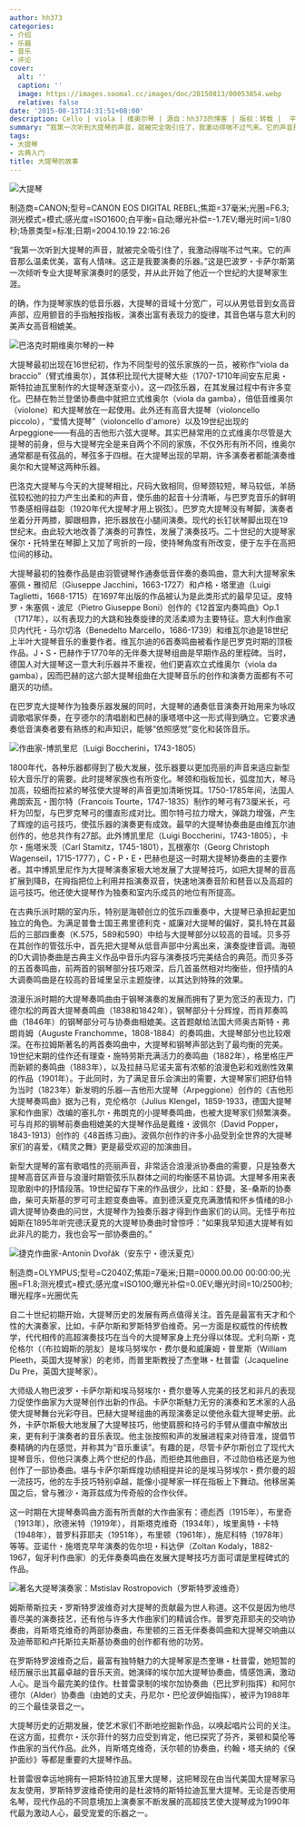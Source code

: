 ```yaml
---
author: hh373
categories:
- 介绍
- 乐器
- 音乐
- 评论
cover:
  alt: ''
  caption: ''
  image: https://images.soomal.cc/images/doc/20150813/00053854.webp
  relative: false
date: '2015-08-13T14:31:51+08:00'
description: Cello | viola | 维奥尔琴 | 源自：hh373的博客 | 版权：转载 |  平均/总评分：10.00/30
summary: “我第一次听到大提琴的声音，就被完全吸引住了，我激动得喘不过气来。它的声音那么温柔优美，富有人情味。这正是我要演奏的乐器。”这是巴波罗・卡萨尔斯第一次倾听专业大提琴家演奏时的感受，并从此开始了他近一个世纪的大提琴家生涯……
tags:
- 大提琴
- 古典入门
title: 大提琴的故事
---
```


![大提琴](https://images.soomal.cc/images/doc/20150813/00053854.webp)

制造商=CANON;型号=CANON EOS DIGITAL REBEL;焦距=37毫米;光圈=F6.3;测光模式=模式;感光度=ISO1600;白平衡=自动;曝光补偿=-1.7EV;曝光时间=1/80秒;场景类型=标准;日期=2004.10.19 22:16:26



“我第一次听到大提琴的声音，就被完全吸引住了，我激动得喘不过气来。它的声音那么温柔优美，富有人情味。这正是我要演奏的乐器。”这是巴波罗・卡萨尔斯第一次倾听专业大提琴家演奏时的感受，并从此开始了他近一个世纪的大提琴家生涯。

的确，作为提琴家族的低音乐器，大提琴的音域十分宽广，可以从男低音到女高音声部，应用颤音的手指触按指板，演奏出富有表现力的旋律，其音色堪与意大利的美声女高音相媲美。

![巴洛克时期维奥尔琴的一种](https://images.soomal.cc/images/doc/20150813/00053852_01.webp)





大提琴最初出现在16世纪初，作为不同型号的弦乐家族的一员，被称作“viola da braccio”（臂式维奥尔），其体积比现代大提琴大些（1707-1710年间安东尼奥・斯特拉迪瓦里制作的大提琴逐渐变小）。这一四弦乐器，在其发展过程中有许多变化。巴赫在勃兰登堡协奏曲中就把立式维奥尔（viola da gamba），倍低音维奥尔（violone）和大提琴放在一起使用。此外还有高音大提琴（violoncello piccolo），“爱情大提琴”（violoncello d'amore）以及19世纪出现的Arpeggione――有品的吉他形六弦大提琴。其实巴赫常用的立式维奥尔尽管是大提琴的前身，但与大提琴完全是来自两个不同的家族，不仅外形有所不同，维奥尔通常都是有弦品的，琴弦多于四根。在大提琴出现的早期，许多演奏者都能演奏维奥尔和大提琴这两种乐器。

巴洛克大提琴与今天的大提琴相比，尺码大致相同，但琴颈较短，琴马较低，羊肠弦较松弛的拉力产生出柔和的声音，使乐曲的起音十分清晰，与巴罗克音乐的鲜明节奏感相得益彰（1920年代大提琴才用上钢弦）。巴罗克大提琴没有琴脚，演奏者坐着分开两膝，脚跟相靠，把乐器放在小腿间演奏。现代的长钉状琴脚出现在19世纪末。由此较大地改善了演奏的可靠性，发展了演奏技巧。二十世纪的大提琴家保尔・托特里在琴脚上又加了弯折的一段，使持琴角度有所改变，便于左手在高把位间的移动。

大提琴最初的独奏作品是由羽管键琴作通奏低音伴奏的奏鸣曲，意大利大提琴家朱塞佩・雅彻尼（Giuseppe Jacchini，1663-1727）和卢格・塔里迪（Luigi Taglietti，1668-1715）在1697年出版的作品被认为是此类形式的最早见证。皮特罗・朱塞佩・波尼（Pietro Giuseppe Boni）创作的《12首室内奏鸣曲》Op.1（1717年），以有表现力的大跳和独奏旋律的灵活柔顺为主要特征。意大利作曲家贝内代托・马尔切洛（Benedelto Marcello，1686-1739）和维瓦尔迪是18世纪上半叶大提琴音乐的重要作者。维瓦尔迪的6首奏鸣曲被看作是巴罗克时期的顶极作品。J・S・巴赫作于1770年的无伴奏大提琴组曲是早期作品的里程碑。当时，德国人对大提琴这一意大利乐器并不重视，他们更喜欢立式维奥尔（viola da gamba），因而巴赫的这六部大提琴组曲在大提琴音乐的创作和演奏方面都有不可磨灭的功绩。

在巴罗克大提琴作为独奏乐器发展的同时，大提琴的通奏低音演奏开始用来为咏叹调歌唱家伴奏，在亨德尔的清唱剧和巴赫的康塔塔中这一形式得到确立。它要求通奏低音演奏者要有熟练的和声知识，能够“依照感觉”变化和装饰音乐。

![作曲家-博凯里尼（Luigi Boccherini，1743-1805）](https://images.soomal.cc/images/doc/20150813/00053853_01.webp)





1800年代，各种乐器都得到了极大发展，弦乐器要以更加亮丽的声音来适应新型较大音乐厅的需要。此时提琴家族也有所变化。琴颈和指板加长，弧度加大，琴马加高，较细而拉紧的琴弦使大提琴的声音更加清晰悦耳。1750-1785年间，法国人弗朗索瓦・图尔特（Francois Tourte，1747-1835）制作的琴弓有73厘米长，弓杆为凹型，与巴罗克琴弓的僵直形成对比。图尔特弓拉力增大，弹跳力增强，产生了辉煌的运弓技巧，使弦乐器的演奏更有成效。最早的大提琴协奏曲是由维瓦尔迪创作的，他总共作有27部。此外博凯里尼（Luigi Boccherini，1743-1805），卡尔・施塔米茨（Carl Stamitz，1745-1801），瓦根塞尔（Georg Christoph Wagenseil，1715-1777），C・P・E・巴赫也是这一时期大提琴协奏曲的主要作者。其中博凯里尼作为大提琴演奏家极大地发展了大提琴技巧，如把大提琴的音高扩展到降B，在拇指把位上利用并指演奏双音，快速地演奏音阶和琶音以及高超的运弓技巧。他还使大提琴作为独奏和室内乐成员的地位有所提高。

在古典乐派时期的室内乐，特别是海顿创立的弦乐四重奏中，大提琴已承担起更加独立的角色。为满足普鲁士国王弗里德利克・威廉对大提琴的偏好，莫扎特在其最后的三部四重奏（K.575，589和590）中给与大提琴部分以较高的音域。贝多芬在其创作的管弦乐中，首先把大提琴从低音声部中分离出来，演奏旋律音调。海顿的D大调协奏曲是古典主义作品中音乐内容与演奏技巧完美结合的典范。而贝多芬的五首奏鸣曲，前两首的钢琴部分技巧艰深，后几首虽然相对均衡些，但抒情的A大调奏鸣曲是在较高的音域里呈示主题旋律，以其达到特殊的效果。

浪漫乐派时期的大提琴奏鸣曲由于钢琴演奏的发展而拥有了更为宽泛的表现力，门德尔松的两首大提琴奏鸣曲（1838和1842年），钢琴部分十分辉煌，而肖邦奏鸣曲（1846年）的钢琴部分可与协奏曲相媲美。这首题献给法国大师奥古斯特・弗朗肖姆（Auguste Franchomme，1808-1884）的奏鸣曲，大提琴部分也比较艰深。在布拉姆斯著名的两首奏鸣曲中，大提琴和钢琴声部达到了最均衡的完美。19世纪末期的佳作还有理查・施特劳斯充满活力的奏鸣曲（1882年），格里格庄严而新颖的奏鸣曲（1883年），以及拉赫马尼诺夫富有浓郁的浪漫色彩和戏剧性效果的作品（1901年）。于此同时，为了满足音乐会演出的需要，大提琴家们把舒伯特为当时（1823年）新发明的乐器―吉他形大提琴（Arpeggione）创作的《吉他形大提琴奏鸣曲》据为己有，克伦格尔（Julius Klengel，1859-1933，德国大提琴家和作曲家）改编的塞扎尔・弗朗克的小提琴奏鸣曲，也被大提琴家们频繁演奏。可与肖邦的钢琴前奏曲相媲美的大提琴作品是戴维・波佩尔（David Popper，1843-1913）创作的《48首练习曲》。波佩尔创作的许多小品受到全世界的大提琴家们的喜爱，《精灵之舞》更是最受欢迎的加演曲目。

新型大提琴的富有歌唱性的亮丽声音，非常适合浪漫派协奏曲的需要，只是独奏大提琴高音区声音与浪漫时期管弦乐队群体之间的均衡感不易协调。大提琴多用来表现歌剧中的抒情段落。19世纪留存下来的作品很少，比如：舒曼，圣-桑斯的协奏曲，柴可夫斯基的罗可可主题变奏曲等。直到德沃夏克充满激情和怀乡情绪的B小调大提琴协奏曲的问世，大提琴作为独奏乐器才得到作曲家们的认同。无怪乎布拉姆斯在1895年听完德沃夏克的大提琴协奏曲时曾惊呼：“如果我早知道大提琴有如此非凡的能力，我也会写一部协奏曲的。”

![捷克作曲家-Antonín Dvořák（安东宁・德沃夏克）](https://images.soomal.cc/images/doc/20120315/00017703.webp)

制造商=OLYMPUS;型号=C2040Z;焦距=7毫米;日期=0000.00.00 00:00:00;光圈=F1.8;测光模式=模式;感光度=ISO100;曝光补偿=0.0EV;曝光时间=10/2500秒;曝光程序=光圈优先



自二十世纪初期开始，大提琴历史的发展有两点值得关注。首先是最富有天才和个性的大演奏家，比如，卡萨尔斯和罗斯特罗伯维奇。另一方面是权威性的传统教学，代代相传的高超演奏技巧在当今的大提琴家身上充分得以体现。尤利乌斯・克伦格尔（（布拉姆斯的朋友）是埃马努埃尔・费尔曼和威廉姆・普里斯（William Pleeth，英国大提琴家）的老师，而普里斯教授了杰奎琳・杜普雷（Jcaqueline Du Pre，英国大提琴家）。

大师级人物巴波罗・卡萨尔斯和埃马努埃尔・费尔曼等人完美的技艺和非凡的表现力促使作曲家为大提琴创作出新的作品。卡萨尔斯魅力无穷的演奏和艺术家的人品使大提琴舞台光彩夺目。巴赫大提琴组曲的再现演奏足以使他永载大提琴史册。此外，卡萨尔斯极大地发展了大提琴技巧，他使肩膀和持弓的手臂从僵直中解放出来，更有利于演奏者的音乐表现。他主张按照和声的发展进程来对待音准，提倡节奏精确的内在感觉，并称其为“音乐重读”。有趣的是，尽管卡萨尔斯创立了现代大提琴音乐，但他只演奏上两个世纪的作品，而拒绝其他曲目，不过勋伯格还是为他创作了一部协奏曲。堪与卡萨尔斯辉煌功绩相提并论的是埃马努埃尔・费尔曼的超一流技巧，他的左手技巧特别卓越，能像小提琴家一样在指板上下舞动。他移居美国之后，曾与雅沙・海菲兹成为传奇般的合作伙伴。

这一时期在大提琴奏鸣曲方面有所贡献的大作曲家有：德彪西（1915年），布里奇（1913年），欣德米特（1919年），肖斯塔克维奇（1934年），埃里奥特・卡特（1948年），普罗科菲耶夫（1951年），布里顿（1961年），施尼科特（1978年）等等。亚诺什・施塔克早年演奏的佐尔坦・科达伊（Zoltan Kodaly，1882-1967，匈牙利作曲家）的无伴奏奏鸣曲在发展大提琴技巧方面可谓是里程碑式的作品。

![著名大提琴演奏家：Mstislav Rostropovich（罗斯特罗波维奇）](https://images.soomal.cc/images/doc/20100425/00005143_01.webp)





姆斯蒂斯拉夫・罗斯特罗波维奇对大提琴的贡献最为世人称道。这不仅是因为他尽善尽美的演奏技艺，还有他与许多大作曲家们的精诚合作。普罗克菲耶夫的交响协奏曲，肖斯塔克维奇的两部协奏曲，布里顿的三首无伴奏奏鸣曲和大提琴交响曲以及迪蒂耶和卢托斯拉夫斯基协奏曲的创作都有他的功劳。

在罗斯特罗波维奇之后，最富有独特魅力的大提琴家是杰奎琳・杜普雷，她短暂的经历展示出其最卓越的音乐天资。她演绎的埃尔加大提琴协奏曲，情感饱满，激动人心。是当今最完美的佳作。杜普雷录制的埃尔加协奏曲（巴比罗利指挥）和阿尔德尔（Alder）协奏曲（由她的丈夫，丹尼尔・巴伦波伊姆指挥），被评为1988年的三个最佳录音之一。

大提琴历史的近期发展，使艺术家们不断地挖掘新作品，以唤起唱片公司的关注。在这方面，拉费尔・沃尔菲什的努力应受到肯定，他已探究了芬齐，莱顿和莫伦等作曲家的当代作品。此外，肖斯塔克维奇，沃尔顿的协奏曲，约翰・塔夫纳的《保护面纱》等都是重要的大提琴作品。

杜普雷很幸运地拥有一把斯特拉迪瓦里大提琴，这把琴现在由当代美国大提琴家马友友使用，罗斯特罗波维奇使用的是杜波特的斯特拉迪瓦里大提琴。无论是否使用名琴，现代作品的不同意境加上演奏家不断发展的高超技艺使大提琴成为1990年代最为激动人心，最受宠爱的乐器之一。